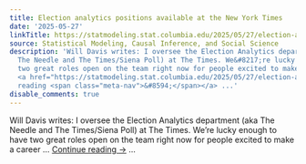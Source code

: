 ```yaml
---
title: Election analytics positions available at the New York Times
date: '2025-05-27'
linkTitle: https://statmodeling.stat.columbia.edu/2025/05/27/election-analytics-positions-available-at-the-new-york-times/
source: Statistical Modeling, Causal Inference, and Social Science
description: 'Will Davis writes: I oversee the Election Analytics department (aka
  The Needle and The Times/Siena Poll) at The Times. We&#8217;re lucky enough to have
  two great roles open on the team right now for people excited to make a career &#8230;
  <a href="https://statmodeling.stat.columbia.edu/2025/05/27/election-analytics-positions-available-at-the-new-york-times/">Continue
  reading <span class="meta-nav">&#8594;</span></a> ...'
disable_comments: true
---
```

Will Davis writes: I oversee the Election Analytics department (aka The Needle and The Times/Siena Poll) at The Times. We&#8217;re lucky enough to have two great roles open on the team right now for people excited to make a career &#8230; <a href="https://statmodeling.stat.columbia.edu/2025/05/27/election-analytics-positions-available-at-the-new-york-times/">Continue reading <span class="meta-nav">&#8594;</span></a> ...
